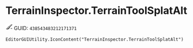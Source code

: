 # TerrainInspector.TerrainToolSplatAlt
![](/img/TerrainInspector.TerrainToolSplatAlt.png)
GUID: `438543483212171371`
```
EditorGUIUtility.IconContent("TerrainInspector.TerrainToolSplatAlt")
```
